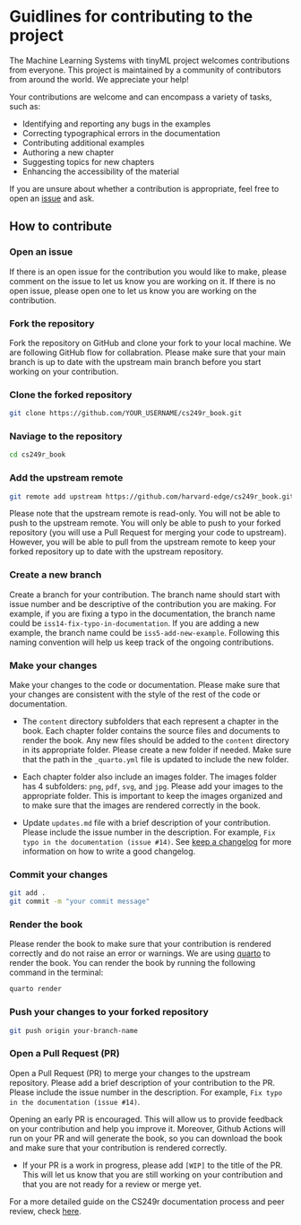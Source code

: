 # Guidlines for contributing to the project

The Machine Learning Systems with tinyML project welcomes contributions from everyone. This project is maintained by a community of contributors from around the world. We appreciate your help!

Your contributions are welcome and can encompass a variety of tasks, such as:

- Identifying and reporting any bugs in the examples
- Correcting typographical errors in the documentation
- Contributing additional examples
- Authoring a new chapter
- Suggesting topics for new chapters
- Enhancing the accessibility of the material

If you are unsure about whether a contribution is appropriate, feel free to open an [issue](https://github.com/harvard-edge/cs249r_book/issues) and ask.

## How to contribute

### Open an issue

If there is an open issue for the contribution you would like to make, please comment on the issue to let us know you are working on it. If there is no open issue, please open one to let us know you are working on the contribution.

### Fork the repository

Fork the repository on GitHub and clone your fork to your local machine. We are following GitHub flow for collabration. Please make sure that your main branch is up to date with the upstream main branch before you start working on your contribution.

### Clone the forked repository

```bash
git clone https://github.com/YOUR_USERNAME/cs249r_book.git
```

### Naviage to the repository

```bash
cd cs249r_book
```

### Add the upstream remote

```bash
git remote add upstream https://github.com/harvard-edge/cs249r_book.git
```

Please note that the upstream remote is read-only. You will not be able to push to the upstream remote. You will only be able to push to your forked repository (you will use a Pull Request for merging your code to upstream). However, you will be able to pull from the upstream remote to keep your forked repository up to date with the upstream repository.

### Create a new branch

Create a branch for your contribution. The branch name should start with issue number and be descriptive of the contribution you are making. For example, if you are fixing a typo in the documentation, the branch name could be `iss14-fix-typo-in-documentation`. If you are adding a new example, the branch name could be `iss5-add-new-example`. Following this naming convention will help us keep track of the ongoing contributions.

### Make your changes

Make your changes to the code or documentation. Please make sure that your changes are consistent with the style of the rest of the code or documentation.  

- The `content` directory subfolders that each represent a chapter in the book. Each chapter folder contains the source files and documents to render the book. Any new files should be added to the `content` directory in its appropriate folder. Please create a new folder if needed. Make sure that the path in the `_quarto.yml` file is updated to include the new folder.

- Each chapter folder also include an images folder. The images folder has 4 subfolders: `png`, `pdf`, `svg`, and `jpg`. Please add your images to the appropriate folder. This is important to keep the images organized and to make sure that the images are rendered correctly in the book.

- Update `updates.md` file with a brief description of your contribution. Please include the issue number in the description. For example, `Fix typo in the documentation (issue #14)`. See [keep a changelog](https://keepachangelog.com/en/1.1.0/) for more information on how to write a good changelog.

### Commit your changes

```bash
git add .
git commit -m "your commit message"
```

### Render the book

Please render the book to make sure that your contribution is rendered correctly and do not raise an error or warnings. We are using [quarto](https://quarto.org/docs/get-started/) to render the book.  You can render the book by running the following command in the terminal:

```bash
quarto render
```

### Push your changes to your forked repository

```bash
git push origin your-branch-name
```

### Open a Pull Request (PR)

Open a Pull Request (PR) to merge your changes to the upstream repository. Please add a brief description of your contribution to the PR. Please include the issue number in the description. For example, `Fix typo in the documentation (issue #14)`.

Opening an early PR is encouraged. This will allow us to provide feedback on your contribution and help you improve it. Moreover, Github Actions will run on your PR and will generate the book, so you can download the book and make sure that your contribution is rendered correctly.

- If your PR is a work in progress, please add `[WIP]` to the title of the PR. This will let us know that you are still working on your contribution and that you are not ready for a review or merge yet.

For a more detailed guide on the CS249r documentation process and peer review,
check [here](https://docs.google.com/document/d/1izDoWwFLnV8XK2FYCl23_9KYL_7EQ5OWLo-PCNUGle0).
